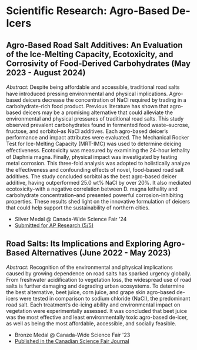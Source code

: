# Scientific Research: Agro-Based De-Icers

## Agro-Based Road Salt Additives: An Evaluation of the Ice-Melting Capacity, Ecotoxicity, and Corrosivity of Food-Derived Carbohydrates (May 2023 - August 2024)
*Abstract:* Despite being aﬀordable and accessible, traditional road salts have introduced pressing environmental and physical implications. Agro-based deicers decrease the concentration of NaCl required by trading in a carbohydrate-rich food product. Previous literature has shown that agro-based deicers may be a promising alternative that could alleviate the environmental and physical pressures of traditional road salts. This study observed prevalent carbohydrates found in fermented food waste–sucrose, fructose, and sorbitol–as NaCl additives. Each agro-based deicer’s performance and impact attributes were evaluated. The Mechanical Rocker Test for Ice-Melting Capacity (MRT-IMC) was used to determine deicing eﬀectiveness. Ecotoxicity was measured by examining the 24-hour lethality of Daphnia magna. Finally, physical impact was investigated by testing metal corrosion. This three-fold analysis was adopted to holistically analyze the eﬀectiveness and confounding eﬀects of novel, food-based road salt additives. The study concluded sorbitol as the best agro-based deicer additive, having outperformed 25.0 wt% NaCl by over 20%. It also mediated ecotoxicity–with a negative correlation between D. magna lethality and carbohydrate concentration–and presented powerful corrosion-inhibiting properties. These results shed light on the innovative formulation of deicers that could help support the sustainability of northern cities.
- Silver Medal @ Canada-Wide Science Fair '24
- [Submitted for AP Research (5/5)](https://github.com/erritax/Agro-Based-De-icers/blob/main/ErritaXu_APResearchReport.pdf)

## Road Salts: Its Implications and Exploring Agro-Based Alternatives (June 2022 - May 2023)
*Abstract:* Recognition of the environmental and physical implications caused by growing dependence on road salts has sparked urgency globally. From freshwater acidification to vegetation loss, the widespread use of road salts is further damaging and degrading urban ecosystems. To determine the best alternative, beet juice, corn juice, and grape skin agro-based de-icers were tested in comparison to sodium chloride (NaCl), the predominant road salt. Each treatment’s de-icing ability and environmental impact on vegetation were experimentally assessed. It was concluded that beet juice was the most effective and least environmentally toxic agro-based de-icer, as well as being the most affordable, accessible, and socially feasible.
- Bronze Medal @ Canada-Wide Science Fair '23
- [Published in the Canadian Science Fair Journal](https://csfjournal.com/volume-6-issue-3-1/2023/11/20/road-salts-its-implications-and-exploring-agro-based-alternatives)
